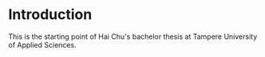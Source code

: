 # Introduction
This is the starting point of Hai Chu's bachelor thesis at Tampere University of Applied Sciences.
